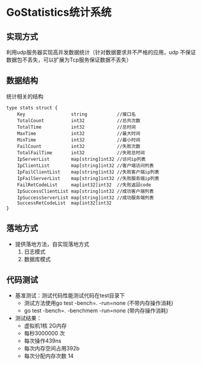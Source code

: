 # GoStatistics统计系统
## 实现方式
利用udp服务器实现高并发数据统计（针对数据要求并不严格的应用，udp 不保证数据包不丢失，可以扩展为Tcp服务保证数据不丢失）
## 数据结构
统计相关的结构
```
type stats struct {
	Key                 string           //接口名
	TotalCount          int32            //总共次数
	TotalTime           int32            //总时间
	MaxTime             int32            //最大时间
	MinTime             int32            //最小时间
	FailCount           int32            //失败次数
	TotalFailTime       int32            //失败总时间
	IpServerList        map[string]int32 //访问ip列表
	IpClientList        map[string]int32 //客户端访问列表
	IpFailClientList    map[string]int32 //失败客户端ip列表
	IpFailServerList    map[string]int32 //失败服务端ip列表
	FailRetCodeList     map[int32]int32  //失败返回code
	IpSuccessClientList map[string]int32 //成功客户端列表
	IpSuccessServerList map[string]int32 //成功服务端列表
	SuccessRetCodeList  map[int32]int32
}
```
## 落地方式
* 提供落地方法，自实现落地方式
    1. 日志模式
    2. 数据库模式
## 代码测试
* 基准测试：测试代码性能测试代码在test目录下
    * 测试方法使用go test -bench=. -run=none (不带内存操作消耗)
    * go test -bench=. -benchmem -run=none (带内存操作消耗)
* 测试结果：
    * 虚拟机1核 2G内存
    * 每秒3000000 次
    * 每次操作439ns
    * 每次内存空间占用392b
    * 每次分配内存次数 14
